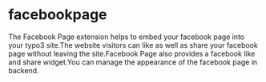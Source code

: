 # facebookpage

The Facebook Page extension helps to embed your facebook page into your typo3 site.The website visitors can like as well as share your facebook page without leaving the site.Facebook Page also provides a facebook like and share widget.You can manage the appearance of the facebook page in backend.
